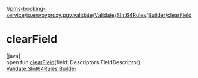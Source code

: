 //[pms-booking-service](../../../../../index.md)/[io.envoyproxy.pgv.validate](../../../index.md)/[Validate](../../index.md)/[SInt64Rules](../index.md)/[Builder](index.md)/[clearField](clear-field.md)

# clearField

[java]\
open fun [clearField](clear-field.md)(field: Descriptors.FieldDescriptor): [Validate.SInt64Rules.Builder](index.md)